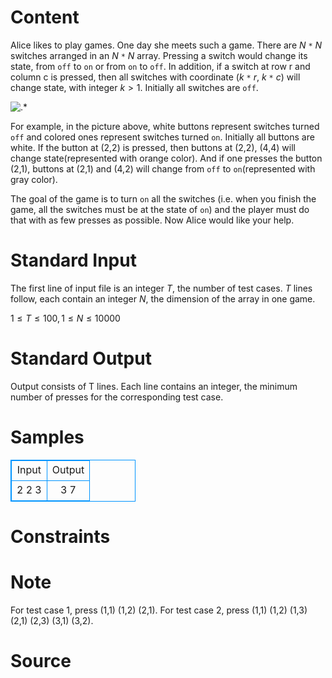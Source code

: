 
# Content

Alice likes to play games. One day she meets such a game. There are $N$ `*` $N$ switches arranged in an $N$ `*` $N$ array. Pressing a switch would change its state, from `off` to `on` or from `on` to `off`. In addition, if a switch at row r and column c is pressed, then all switches with coordinate ($k$ `*` $r$, $k$ `*` $c$) will change state, with integer $k > 1$. Initially all switches are `off`.

![.*](/source/lutece/a-simple-game/img/aHR0cHM6Ly9hY20udWVzdGMuZWR1LmNuL21lZGlhL2ltYWdlL3Byb2JsZW0vNjMvMjAxNDAxMDExMTMzMDE2OTgzLmpwZw==.jpg)

For example, in the picture above, white buttons represent switches turned `off` and colored ones represent switches turned `on`. Initially all buttons are white. If the button at ($2$,$2$) is pressed, then buttons at ($2$,$2$), ($4$,$4$) will change state(represented with orange color). And if one presses the button ($2$,$1$), buttons at ($2$,$1$) and ($4$,$2$) will change from `off` to `on`(represented with gray color).

The goal of the game is to turn `on` all the switches (i.e. when you finish the game, all the switches must be at the state of `on`) and the player must do that with as few presses as possible. Now Alice would like your help.

# Standard Input

The first line of input file is an integer $T$, the number of test cases. $T$ lines follow, each contain an integer $N$, the dimension of the array in one game.

$1\leq T \leq 100, 1\leq N \leq 10000$

# Standard Output

Output consists of T lines. Each line contains an integer, the minimum number of presses for the corresponding test case.

# Samples

<style>
        table,table tr th, table tr td { border:1px solid #0094ff; }
        table { width: 200px; min-height: 25px; line-height: 25px; text-align: center; border-collapse: collapse;}   
    </style>
<table>
	<tr>
		<td>Input</td>
		<td>Output</td>
	</tr>
<tr><td>2
2
3</td><td>3
7</td></tr></table>


# Constraints



# Note

For test case $1$, press ($1$,$1$) ($1$,$2$) ($2$,$1$). 
For test case $2$, press ($1$,$1$) ($1$,$2$) ($1$,$3$) ($2$,$1$) ($2$,$3$) ($3$,$1$) ($3$,$2$).

# Source


